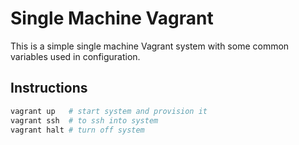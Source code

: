 # **Single Machine Vagrant**

This is a simple single machine Vagrant system with some common variables used in configuration.

## **Instructions**

```bash
vagrant up   # start system and provision it
vagrant ssh  # to ssh into system
vagrant halt # turn off system
```
